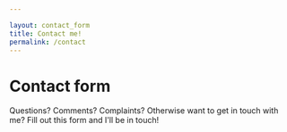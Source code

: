 ```yaml
---

layout: contact_form
title: Contact me!
permalink: /contact
---
```


# Contact form
Questions? Comments? Complaints? Otherwise want to get in touch with me? Fill out this form and I'll be in touch!